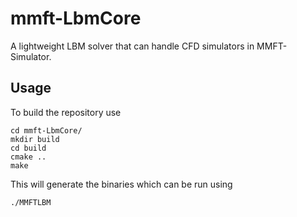 # mmft-LbmCore
A lightweight LBM solver that can handle CFD simulators in MMFT-Simulator.

## Usage

To build the repository use 
```
cd mmft-LbmCore/
mkdir build
cd build
cmake ..
make
```
This will generate the binaries which can be run using 
```
./MMFTLBM
```
